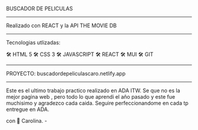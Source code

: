 BUSCADOR DE PELICULAS 

____________________________________________

Realizado con REACT y la API  THE MOVIE DB

____________________________________________

Tecnologias utlizadas:

 🛠 HTML 5
 🛠 CSS 3
 🛠 JAVASCRIPT
 🛠 REACT
 🛠 MUI
 🛠 GIT
 ____________________________________________
 
 PROYECTO: buscadordepeliculascaro.netlify.app
 
  ____________________________________________ 
  
  
 Este es el ultimo trabajo practico realizado en ADA ITW. 
 Se que no es la mejor pagina web , pero todo lo que aprendi el año pasado y este fue muchisimo y agradezco cada caida. Seguire perfeccionandome en cada tp 
 entregue en ADA. 
 
 con 🤍 Carolina. -
